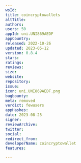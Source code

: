 ```yaml
---
wsId: 
title: coincryptowallets
altTitle: 
authors: 
users: 50
appId: uni.UNI869AEDF
appCountry: 
released: 2022-10-26
updated: 2023-05-12
version: 0.8.4
stars: 
ratings: 
reviews: 
size: 
website: 
repository: 
issue: 
icon: uni.UNI869AEDF.png
bugbounty: 
meta: removed
verdict: fewusers
appHashes: 
date: 2023-08-25
signer: 
reviewArchive: 
twitter: 
social: 
redirect_from: 
developerName: coincryptowallet
features: 

---
```


